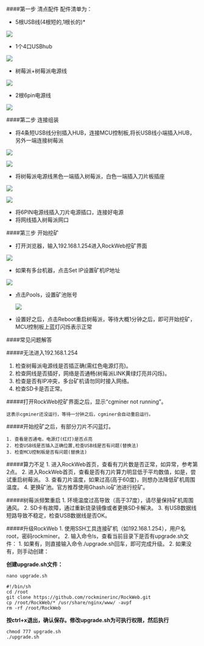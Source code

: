 
####第一步 清点配件
配件清单为：

* 5根USB线(4根短的,1根长的)*

![](http://rm-img.b0.upaiyun.com/rockminer.com/images/handbook/usblines.png_400)

* 1个4口USBhub

![](http://rm-img.b0.upaiyun.com/rockminer.com/images/handbook/usbhub.png_400)

* 树莓派+树莓派电源线

![](http://rm-img.b0.upaiyun.com/rockminer.com/images/handbook/raspberrypi.png_400)

* 2根6pin电源线

![](http://rm-img.b0.upaiyun.com/rockminer.com/images/handbook/psulines.png_400)


####第二步 连接组装

* 将4条短USB线分别插入HUB，连接MCU控制板,将长USB线小端插入HUB，另外一端连接树莓派
 
 ![](http://rm-img.b0.upaiyun.com/rockminer.com/images/handbook/usbhub2.png_400)
 
 ![](http://rm-img.b0.upaiyun.com/rockminer.com/images/handbook/usbmculine.png_400)
  
* 将树莓派电源线黑色一端插入树莓派，白色一端插入刀片板插座

 ![](http://rm-img.b0.upaiyun.com/rockminer.com/images/handbook/redline.png_400)
 
 ![](http://rm-img.b0.upaiyun.com/rockminer.com/images/handbook/raspberrypiotherend.png_400)

* 将6PIN电源线插入刀片电源插口，连接好电源
* 将网线插入树莓派网口
 
####第三步 开始挖矿
 * 打开浏览器，输入192.168.1.254进入RockWeb挖矿界面
  
  ![](http://rm-img.b0.upaiyun.com/rockminer.com/images/handbook/rockwebip.png_400)

 * 如果有多台机器，点击Set IP设置矿机IP地址
  
  ![](http://rm-img.b0.upaiyun.com/rockminer.com/images/handbook/rockwebsetip.png_400)

 * 点击Pools，设置矿池账号
   
   ![](http://rm-img.b0.upaiyun.com/rockminer.com/images/handbook/rockwebsetpools.png_400)

 * 设置好之后，点击Reboot重启树莓派，等待大概1分钟之后，即可开始挖矿，MCU控制板上蓝灯闪烁表示正常
 

####常见问题解答

#####无法进入192.168.1.254
   1. 检查树莓派电源线是否插正确(需红色电源灯亮)。
   2. 检查网线是否插好，网络是否通畅(树莓派LINK黄绿灯亮并闪烁)。
   3. 检查是否有IP冲突，多台矿机请勿同时接入网络。
   4. 检查SD卡是否正常。

#####打开RockWeb挖矿界面之后，显示“cgminer not running”。

    这表示cgminer还没运行，等待一分钟之后，cgminer会自动重启运行。

#####开始挖矿之后，有部分刀片不闪蓝灯。

    1. 查看是否通电，电源灯(红灯)是否点亮
    2. 检查USB线是否插入正确位置,检查USB线是否有问题(替换法)
    3. 检查MCU控制板是否有问题(替换法)
    
#####算力不足
    1. 进入RockWeb首页，查看有刀片数是否正常，如异常，参考第2点。
    2. 进入RockWeb首页，查看是否有刀片算力明显低于平均数值，如是，尝试重启树莓派。
    3. 查看刀片温度，如果过高(高于60度)，则想办法降低矿机周围温度。
    4. 更换矿池。官方推荐使用Ghash.io矿池进行挖矿。
    
#####树莓派频繁重启
    1. 环境温度过高导致（高于37度），请尽量保持矿机周围通风。
    2. SD卡有故障，通过重新烧录镜像或者更换SD卡解决。
    3. 有USB数据线短路导致不稳定，检查USB数据线是否OK。
    
#####升级RockWeb
	1. 使用SSH工具连接矿机（如192.168.1.254），用户名root，密码rockminer。
	2. 输入命令ls，查看当前目录下是否有upgrade.sh文件：
		1. 如果有，则直接输入命令./upgrade.sh回车，即可完成升级。
		2. 如果没有，则手动创建：

**创建upgrade.sh文件：**
			
```
nano upgrade.sh
```

```
#!/bin/shcd /rootgit clone https://github.com/rockminerinc/RockWeb.gitcp /root/RockWeb/* /usr/share/nginx/www/ -avpfrm -rf /root/RockWeb
```
**按ctrl+x退出，确认保存。修改upgrade.sh为可执行权限，然后执行**
		
```
chmod 777 upgrade.sh
./upgrade.sh
```

